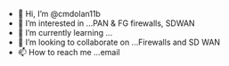 - 👋 Hi, I’m @cmdolan11b
- 👀 I’m interested in ...PAN & FG firewalls,  SDWAN
- 🌱 I’m currently learning ...
- 💞️ I’m looking to collaborate on ...Firewalls and SD WAN
- 📫 How to reach me ...email

<!---
cmdolan11b/cmdolan11b is a ✨ special ✨ repository because its `README.md` (this file) appears on your GitHub profile.
You can click the Preview link to take a look at your changes.
--->
